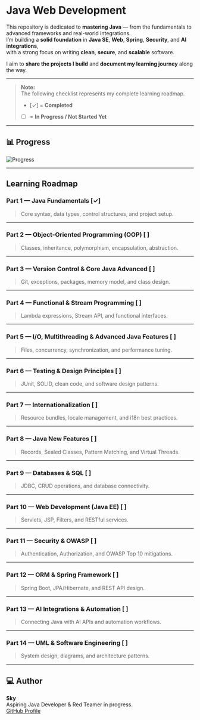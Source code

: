 # Java Web Development

This repository is dedicated to **mastering Java** — from the fundamentals to advanced frameworks and real-world integrations.  
I’m building a **solid foundation** in **Java SE**, **Web**, **Spring**, **Security**, and **AI integrations**,  
with a strong focus on writing **clean**, **secure**, and **scalable** software.

I aim to **share the projects I build** and **document my learning journey** along the way.

---

> **Note:**  
> The following checklist represents my complete learning roadmap.  
> - [✓] = **Completed**  
> - [ ] = **In Progress / Not Started Yet**

---

## 📊 Progress
![Progress](https://img.shields.io/badge/Progress-7.14%25-brightgreen?style=for-the-badge&logo=java)

---

## Learning Roadmap

### Part 1 — Java Fundamentals [✓]
> Core syntax, data types, control structures, and project setup.

---

### Part 2 — Object-Oriented Programming (OOP) [ ]
> Classes, inheritance, polymorphism, encapsulation, abstraction.

---

### Part 3 — Version Control & Core Java Advanced [ ]
> Git, exceptions, packages, memory model, and class design.

---

### Part 4 — Functional & Stream Programming [ ]
> Lambda expressions, Stream API, and functional interfaces.

---

### Part 5 — I/O, Multithreading & Advanced Java Features [ ]
> Files, concurrency, synchronization, and performance tuning.

---

### Part 6 — Testing & Design Principles [ ]
> JUnit, SOLID, clean code, and software design patterns.

---

### Part 7 — Internationalization [ ]
> Resource bundles, locale management, and i18n best practices.

---

### Part 8 — Java New Features [ ]
> Records, Sealed Classes, Pattern Matching, and Virtual Threads.

---

### Part 9 — Databases & SQL [ ]
> JDBC, CRUD operations, and database connectivity.

---

### Part 10 — Web Development (Java EE) [ ]
> Servlets, JSP, Filters, and RESTful services.

---

### Part 11 — Security & OWASP [ ]
> Authentication, Authorization, and OWASP Top 10 mitigations.

---

### Part 12 — ORM & Spring Framework [ ]
> Spring Boot, JPA/Hibernate, and REST API design.

---

### Part 13 — AI Integrations & Automation [ ]
> Connecting Java with AI APIs and automation workflows.

---

### Part 14 — UML & Software Engineering [ ]
> System design, diagrams, and architecture patterns.

---

## 💻 Author
**Sky**  
Aspiring Java Developer & Red Teamer in progress.  
[GitHub Profile](https://github.com/SkyCyberCode)
